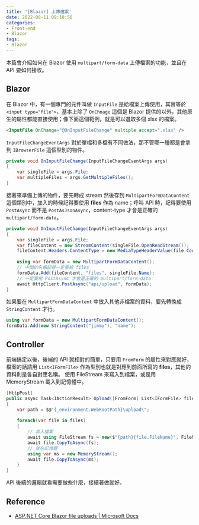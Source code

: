 ```yaml
---
title: '[Blazor] 上傳檔案'
date: 2022-08-11 09:18:50
categories:
- Front-end
- Blazor
tags:
- Blazor
---
```


本篇會介紹如何在 Blazor 使用 `multipart/form-data` 上傳檔案的功能，並且在 API 要如何接收。

<!-- more -->

## Blazor

在 Blazor 中，有一個專門的元件叫做 `InputFile` 是給檔案上傳使用，其實等於 `<input type="file">`，基本上除了 `OnChnage` 這個是 Blazor 提供的以外，其他原生的屬性都能直接使用；像下面這個範例，就是可以選取多個 xlsx 的檔案。

```html
<InputFile OnChange="@OnInputFileChange" multiple accept=".xlsx" />
```

`InputFileChangeEventArgs` 對於單檔和多檔有不同做法，那不管哪一種都是會拿到 `IBrowserFile` 這個型別的物件。

```c#
private void OnInputFileChange(InputFileChangeEventArgs args)
{
    var singleFile = args.File;
    var multipleFiles = args.GetMultipleFiles();
}
```

接著來準備上傳的物件，要先轉成 stream 然後存到 `MultipartFormDataContent` 這個類別中，加入的時候記得要使用 **files** 作為 name；呼叫 API 時，記得要使用 `PostAsync` 而不是 `PostAsJsonAsync`，content-type 才會是正確的 `multipart/form-data`。

```c#
private void OnInputFileChange(InputFileChangeEventArgs args)
{
    var singleFile = args.File;
    var fileContent = new StreamContent(singleFile.OpenReadStream());
    fileContent.Headers.ContentType = new MediaTypeHeaderValue(file.ContentType);
    
    using var formData = new MultipartFormDataContent();
    // 中間的名稱記得一定要給 files
    formData.Add(fileContent, "files", singleFile.Name);
	// 一定要用 PostAsync 才會是正確的 multipart/form-data
    await HttpClient.PostAsync("api/upload", formData);
}
```

如果要在 `MultipartFormDataContent` 中放入其他非檔案的資料，要先轉換成 `StringContent` 才行。

```c#
using var formData = new MultipartFormDataContent();
formData.Add(new StringContent("jimmy"), "name");
```

## Controller

前端搞定以後，後端的 API 就相對的簡單，只要用 `FromForm` 的屬性來對應就好，檔案的話請用 `List<IFormFIle>` 作為型別也就是對應到前面所寫的 **files**，其他的資料則是各自對應名稱。
使用 FileStream 來寫入到檔案，或是用 MemoryStream 載入到記憶體中。

```c#
[HttpPost]
public async Task<IActionResult> Upload([FromForm] List<IFormFile> files, [FromForm] string name)
{
    var path = $@"{_environment.WebRootPath}\upload\";
    
    foreach(var file in files)
    {
        // 寫入檔案
        await using FileStream fs = new($"{path}{file.FileName}", FileMode.Create);
        await file.CopyToAsync(fs);
        // 放在記憶體
        using var ms = new MemoryStream();
        await file.CopyToAsync(ms);
    }
}
```

API 後續的邏輯就看需要做些什麼，接續著做就好。

## Reference

- [ASP.NET Core Blazor file uploads | Microsoft Docs](https://docs.microsoft.com/en-us/aspnet/core/blazor/file-uploads?view=aspnetcore-6.0&pivots=server)